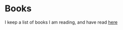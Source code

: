# Books

I keep a list of books I am reading, and have read [here](https://dynalist.io/d/qrScgiBG7AbrHtepUv23mqg4)

